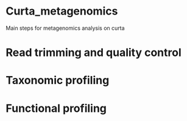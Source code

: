 # Curta_metagenomics

Main steps for metagenomics analysis on curta

# Read trimming and quality control 

# Taxonomic profiling 

# Functional profiling 
